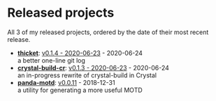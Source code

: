 # Released projects

All <!-- release_count starts -->3<!-- release_count ends --> of my released projects, ordered by the date of their most recent release.

<!-- recent_releases starts -->
* **[thicket](https://github.com/taylorthurlow/thicket)**: [v0.1.4 - 2020-06-23](https://github.com/taylorthurlow/thicket/releases/tag/v0.1.4) - 2020-06-24
<br>a better one-line git log
* **[crystal-build-cr](https://github.com/crenv/crystal-build-cr)**: [v0.1.3 - 2020-06-23](https://github.com/crenv/crystal-build-cr/releases/tag/v0.1.3) - 2020-06-24
<br>an in-progress rewrite of crystal-build in Crystal
* **[panda-motd](https://github.com/taylorthurlow/panda-motd)**: [v0.0.11](https://github.com/taylorthurlow/panda-motd/releases/tag/v0.0.11) - 2018-12-31
<br>a utility for generating a more useful MOTD
<!-- recent_releases ends -->
